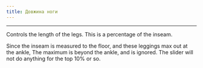 ```yaml
---
title: Довжина ноги
---
```


***

Controls the length of the legs. This is a percentage of the inseam.

<note>

Since the inseam is measured to the floor, and these leggings max out at the ankle,
The maximum is beyond the ankle, and is ignored. The slider will not do anything
for the top 10% or so.

</note>

